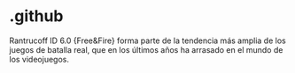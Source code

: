 # .github
Rantrucoff ID 6.0 {Free&amp;Fire} forma parte de la tendencia más amplia de los juegos de batalla real, que en los últimos años ha arrasado en el mundo de los videojuegos.
